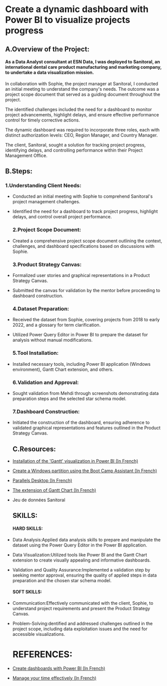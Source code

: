 #  Create a dynamic dashboard with Power BI to visualize projects progress

## A.Overview of the Project:
#### As a Data Analyst consultant at ESN Data, I was deployed to Sanitoral, an international dental care product manufacturing and marketing company, to undertake a data visualization mission.

In collaboration with Sophie, the project manager at Sanitoral, I conducted an initial meeting to understand the company's needs. The outcome was a project scope document that served as a guiding document throughout the project.

The identified challenges included the need for a dashboard to monitor project advancements, highlight delays, and ensure effective performance control for timely corrective actions.

The dynamic dashboard was required to incorporate three roles, each with distinct authorization levels: CEO, Region Manager, and Country Manager.

The client, Sanitoral, sought a solution for tracking project progress, identifying delays, and controlling performance within their Project Management Office.



## B.Steps:
  
   ### 1.Understanding Client Needs:
- Conducted an initial meeting with Sophie to comprehend Sanitoral's project management challenges.
- Identified the need for a dashboard to track project progress, highlight delays, and control overall project performance.
   ### 2.Project Scope Document:
- Created a comprehensive project scope document outlining the context, challenges, and dashboard specifications based on discussions with Sophie.

   ### 3.Product Strategy Canvas:
- Formalized user stories and graphical representations in a Product Strategy Canvas.
- Submitted the canvas for validation by the mentor before proceeding to dashboard construction.
 
   ### 4.Dataset Preparation:
- Received the dataset from Sophie, covering projects from 2018 to early 2022, and a glossary for term clarification.
- Utilized Power Query Editor in Power BI to prepare the dataset for analysis without manual modifications.
 
   ### 5.Tool Installation:
- Installed necessary tools, including Power BI application (Windows environment), Gantt Chart extension, and others.

   ### 6.Validation and Approval:
- Sought validation from Mehdi through screenshots demonstrating data preparation steps and the selected star schema model.
      
   ### 7.Dashboard Construction:
- Initiated the construction of the dashboard, ensuring adherence to validated graphical representations and features outlined in the Product Strategy Canvas.


  ## C.Resources:
 - [Installation of the 'Gantt' visualization in Power BI (In French)](https://s3.eu-west-1.amazonaws.com/course.oc-static.com/projects/DAN_V2_P8/Installation+Gantt+(1).pdf)
- [Create a Windows partition using the Boot Camp Assistant (In French)](https://support.apple.com/fr-fr/102622#:~:text=Cr%C3%A9er%20une%20partition%20Windows%20%C3%A0,cl%C3%A9%20USB%20sur%20votre%20Mac.)
- [Parallels Desktop (In French)](https://download.parallels.com/desktop/v18/docs/fr_FR/Parallels%20Desktop%20User's%20Guide/index.htm)
- [The extension of Gantt Chart (In French)](https://appsource.microsoft.com/fr-fr/product/power-bi-visuals/wa104380765?tab=overview)
- Jeu de données Sanitoral


  ## SKILLS:
     #### HARD SKILLS:
- Data Analysis:Applied data analysis skills to prepare and manipulate the dataset using the Power Query Editor in the Power BI application.
- Data Visualization:Utilized tools like Power BI and the Gantt Chart extension to create visually appealing and informative dashboards.
- Validation and Quality Assurance:Implemented a validation step by seeking mentor approval, ensuring the quality of applied steps in data preparation and the chosen star schema model.
     #### SOFT SKILLS:
- Communication:Effectively communicated with the client, Sophie, to understand project requirements and present the Product Strategy Canvas.
- Problem-Solving:dentified and addressed challenges outlined in the project scope, including data exploitation issues and the need for accessible visualizations.

  # REFERENCES:
- [Create dashboards with Power BI (In French)](https://openclassrooms.com/fr/courses/7110891-realisez-des-dashboards-avec-power-bi)
- [Manage your time effectively (In French)](https://openclassrooms.com/fr/courses/5944991-gerez-votre-temps-efficacement?archived-source=5166341)

